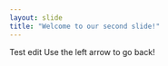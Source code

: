 ```yaml
---
layout: slide
title: "Welcome to our second slide!"
---
```

Test edit
Use the left arrow to go back!
